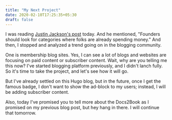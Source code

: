 ```yaml
---
title: "My Next Project"
date: 2020-02-10T17:25:35+05:30
draft: false
---
```


I was reading [Justin Jackson's post](https://justinjackson.ca/today) today. And he mentioned, "Founders should look for categories where folks are already spending money." And then, I stopped and analyzed a trend going on in the blogging community.  

One is membership blog sites. Yes, I can see a lot of blogs and websites are focusing on paid content or subscriber content. Wait, why are you telling me this now? I've started blogging platform previously, and I didn't lanch fully. So it's time to take the project, and let's see how it will go.

But I've already settled on this Hugo blog, but in the future, once I get the famous badge, I don't want to show the ad-block to my users; instead, I will be adding subscriber content. 

Also, today I've promised you to tell more about the Docs2Book as I promised on my previous blog post, but hey hang in there. I will continue that tomorrow. 